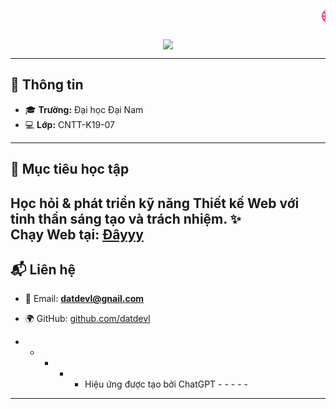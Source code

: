 <h1 align="center">
  <marquee behavior="scroll" direction="left" scrollamount="12">
    <span style="background: linear-gradient(to right, #ff416c, #ff4b2b); 
                 -webkit-background-clip: text; 
                 -webkit-text-fill-color: transparent;">
      🌐 2025_FIT4014_Thiết Kế Web
    </span>
  </marquee>
</h1>

<p align="center">
  <img src="https://readme-typing-svg.herokuapp.com?size=24&color=FF4B2B&center=true&vCenter=true&width=600&lines=👋+Xin+chào!;Mình+là+Lê+Văn+Đạt;SBD:+1971020090" />
</p>

---

## 🏫 Thông tin
- 🎓 **Trường:** Đại học Đại Nam  
- 💻 **Lớp:** CNTT-K19-07  

---

## 🚀 Mục tiêu học tập
Học hỏi & phát triển kỹ năng **Thiết kế Web** với tinh thần sáng tạo và trách nhiệm. ✨  
Chạy Web tại: <a href="https://levandat.online" target="_blank">Đâyyy</a>
---

## 📬 Liên hệ
- 📧 Email: **datdevl@gnail.com**  
- 🌍 GitHub: [github.com/datdevl](https://github.com/datdevl)  
 
- - - - - Hiệu ứng được tạo bởi ChatGPT - - - - -
---
